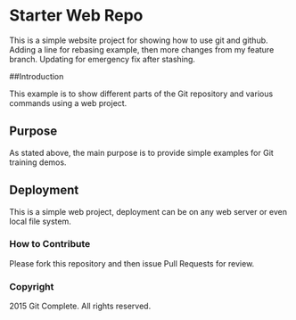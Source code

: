 # Starter Web Repo

This is a simple website project for showing how to use git and github.  Adding a line for rebasing example, then more changes from my feature branch.  Updating for emergency fix after stashing.

##Introduction

This example is to show different parts of the Git repository and various commands using a web project.

## Purpose

As stated above, the main purpose is to provide simple examples for Git training demos.

## Deployment

This is a simple web project, deployment can be on any web server or even local file system.


### How to Contribute

Please fork this repository and then issue Pull Requests for review.

### Copyright

2015 Git Complete. All rights reserved.